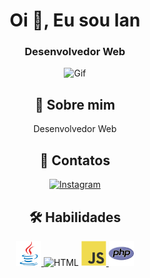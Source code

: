 <h1 align="center">Oi 👋, Eu sou Ian</h1>
<h3 align="center">Desenvolvedor Web</h3>

<div align="center">

<img alt="Gif" height="150" src="https://media.giphy.com/media/aN1ZTEbkb57EKMaaWe/giphy.gif"/>

## 🚀 Sobre mim
Desenvolvedor Web

## 🔗 Contatos
<a href="https://www.instagram.com/neymarjr"><img alt="Instagram" src="https://img.shields.io/badge/Instagram-E4405F?style=for-the-badge&logo=instagram&logoColor=white"></a>

## 🛠 Habilidades
<p align="center"> <a href="https://www.java.com" target="_blank" rel="noreferrer"> <img src="https://raw.githubusercontent.com/devicons/devicon/master/icons/java/java-original.svg" alt="java" width="40" height="40"/> </a>
<img alt="HTML" width="40" height="40" src="https://cdn.jsdelivr.net/gh/devicons/devicon/icons/html5/html5-original.svg"/>
<a href="https://developer.mozilla.org/en-US/docs/Web/JavaScript" target="_blank" rel="noreferrer"> <img src="https://raw.githubusercontent.com/devicons/devicon/master/icons/javascript/javascript-original.svg" alt="javascript" width="40" height="40"/> </a> <a href="https://www.php.net" target="_blank" rel="noreferrer"> <img src="https://raw.githubusercontent.com/devicons/devicon/master/icons/php/php-original.svg" alt="php" width="40" height="40"/> </a> </p>

 </div>
